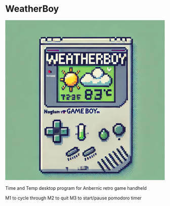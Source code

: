 # WeatherBoy
![WeatherBoy logo](https://github.com/hadlock/weatherboy/blob/master/static/weatherboy-logo.webp)

Time and Temp desktop program for Anbernic retro game handheld

M1 to cycle through
M2 to quit
M3 to start/pause pomodoro timer